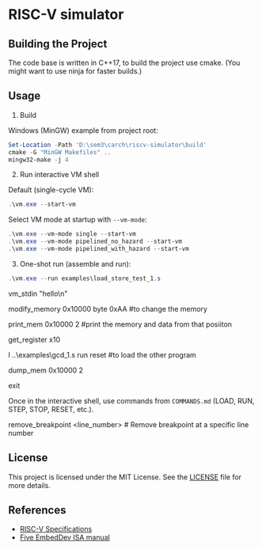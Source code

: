 # RISC-V simulator

## Building the Project

The code base is written in C++17, to build the project use cmake. (You might want to use 
ninja for faster builds.)

## Usage

1. Build

Windows (MinGW) example from project root:

```powershell
Set-Location -Path 'D:\sem3\carch\riscv-simulator\build'
cmake -G "MinGW Makefiles" ..
mingw32-make -j 4
```

2. Run interactive VM shell

Default (single-cycle VM):

```powershell
.\vm.exe --start-vm
```

Select VM mode at startup with `--vm-mode`:

```powershell
.\vm.exe --vm-mode single --start-vm
.\vm.exe --vm-mode pipelined_no_hazard --start-vm
.\vm.exe --vm-mode pipelined_with_hazard --start-vm
```

3. One-shot run (assemble and run):

```powershell
.\vm.exe --run examples\load_store_test_1.s
```
vm_stdin "hello\n"

modify_memory 0x10000 byte 0xAA         #to change the memory

print_mem 0x10000 2                 #print the memory and data from that posiiton 

get_register x10

l ..\examples\gcd_1.s
run
reset    #to load the other program

dump_mem 0x10000 2

exit

Once in the interactive shell, use commands from `COMMANDS.md` (LOAD, RUN, STEP, STOP, RESET, etc.).


remove_breakpoint <line_number>     # Remove breakpoint at a specific line number


## License
This project is licensed under the MIT License. See the [LICENSE](LICENSE) file for more details.


## References
- [RISC-V Specifications](https://riscv.org/specifications/)
- [Five EmbedDev ISA manual](https://five-embeddev.com/riscv-isa-manual/)